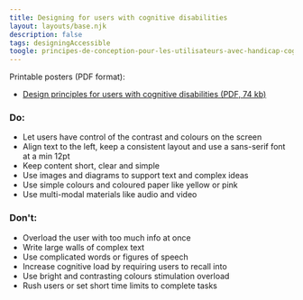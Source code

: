 ```yaml
---
title: Designing for users with cognitive disabilities
layout: layouts/base.njk
description: false
tags: designingAccessible
toogle: principes-de-conception-pour-les-utilisateurs-avec-handicap-cognitif
---
```

<p>Printable posters <span id="das1">(PDF format)</span>:</p>
<ul>
	<li><a href="{{ rootPath }}docs/posters/Cognitive-en_2023.pdf" id="das3" aria-labelledby="das3 das1">Design principles for users with cognitive disabilities (PDF, 74 kb)</a></li></ul>


<div class="row">
	<div class="col-md-6">

### Do:

*   Let users have control of the contrast and colours on the screen
*   Align text to the left, keep a consistent layout and use a sans-serif font at a min 12pt
*   Keep content short, clear and simple
*   Use images and diagrams to support text and complex ideas
*   Use simple colours and coloured paper like yellow or pink
*   Use multi-modal materials like audio and video
	</div>
	<div class="col-md-6">

### Don't:

*   Overload the user with too much info at once
*   Write large walls of complex text
*   Use complicated words or figures of speech
*   Increase cognitive load by requiring users to recall into
*   Use bright and contrasting colours stimulation overload
*   Rush users or set short time limits to complete tasks
	</div>
</div>
